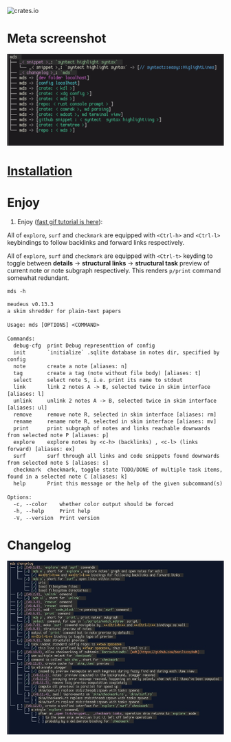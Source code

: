 ![crates.io](https://img.shields.io/crates/v/mds.svg)

# Meta screenshot

![Alt](./logo.jpeg "Concentrate by means of relaxation")

# [Installation](./INSTALLATION.md)

# Enjoy


1. Enjoy ([fast gif tutorial is here](./tutorial.gif)):

  All of `explore`, `surf` and `checkmark` are equipped with `<Ctrl-h>` and `<Ctrl-l>` keybindings to follow 
  backlinks and forward links respectively.

  All of `explore`, `surf` and `checkmark` are equipped with `<Ctrl-t>` keyding to toggle 
  between **details** -> **structural links** -> **structural task** preview of current note or 
  note subgraph respectively. This renders `p/print` command somewhat redundant.

  ```
  mds -h
  ```

  ```
  meudeus v0.13.3
  a skim shredder for plain-text papers

  Usage: mds [OPTIONS] <COMMAND>

  Commands:
    debug-cfg  print Debug representtion of config
    init       `initialize` .sqlite database in notes dir, specified by config
    note       create a note [aliases: n]
    tag        create a tag (note without file body) [aliases: t]
    select     select note S, i.e. print its name to stdout
    link       link 2 notes A -> B, selected twice in skim interface [aliases: l]
    unlink     unlink 2 notes A -> B, selected twice in skim interface [aliases: ul]
    remove     remove note R, selected in skim interface [aliases: rm]
    rename     rename note R, selected in skim interface [aliases: mv]
    print      print subgraph of notes and links reachable downwards from selected note P [aliases: p]
    explore    explore notes by <c-h> (backlinks) , <c-l> (links forward) [aliases: ex]
    surf       surf through all links and code snippets found downwards from selected note S [aliases: s]
    checkmark  checkmark, toggle state TODO/DONE of multiple task items, found in a selected note C [aliases: k]
    help       Print this message or the help of the given subcommand(s)

  Options:
    -c, --color    whether color output should be forced
    -h, --help     Print help
    -V, --version  Print version
  ```
# Changelog

![Alt](./changelog.jpeg "Concentrate by means of relaxation")
